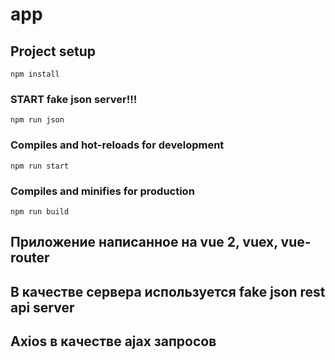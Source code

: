 # app

## Project setup

```
npm install
```

### START fake json server!!!

```
npm run json
```

### Compiles and hot-reloads for development

```
npm run start
```

### Compiles and minifies for production

```
npm run build
```

## Приложение написанное на vue 2, vuex, vue-router
## В качестве сервера используется fake json rest api server 
## Axios в качестве ajax запросов
